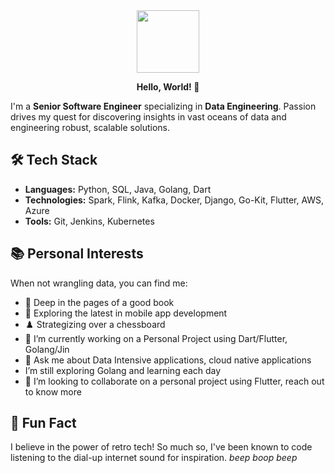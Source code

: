 <div id="header" align="center">
  <img src="https://media.giphy.com/media/v1.Y2lkPTc5MGI3NjExOW1leHFvaWpzdDEzbWVxdzRtMXpmMXF3MXNna2hiMHJxdmo3bTFuMSZlcD12MV9pbnRlcm5hbF9naWZfYnlfaWQmY3Q9Zw/MdA16VIoXKKxNE8Stk/giphy.gif" width="100"/>
  <p><b> Hello, World! 👋</b></p>
</div>


I'm a **Senior Software Engineer** specializing in **Data Engineering**. Passion drives my quest for discovering insights in vast oceans of data and engineering robust, scalable solutions. 

## 🛠 Tech Stack
- **Languages:** Python, SQL, Java, Golang, Dart
- **Technologies:** Spark, Flink, Kafka, Docker, Django, Go-Kit, Flutter, AWS, Azure
- **Tools:** Git, Jenkins, Kubernetes

## 📚 Personal Interests
When not wrangling data, you can find me:
- 📖 Deep in the pages of a good book
- 📱 Exploring the latest in mobile app development
- ♟️ Strategizing over a chessboard
- 🔭 I’m currently working on a Personal Project using Dart/Flutter, Golang/Jin
- 💬 Ask me about Data Intensive applications, cloud native applications
- I’m still exploring Golang and learning each day
- 👯 I’m looking to collaborate on a personal project using Flutter, reach out to know more

## 🌟 Fun Fact
I believe in the power of retro tech! So much so, I've been known to code listening to the dial-up internet sound for inspiration. *beep boop beep*


